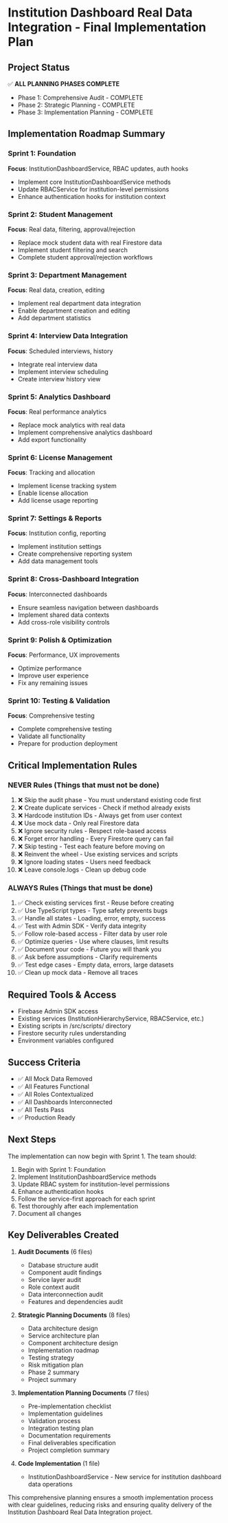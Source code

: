 # Institution Dashboard Real Data Integration - Final Implementation Plan

## Project Status
✅ **ALL PLANNING PHASES COMPLETE**
- Phase 1: Comprehensive Audit - COMPLETE
- Phase 2: Strategic Planning - COMPLETE
- Phase 3: Implementation Planning - COMPLETE

## Implementation Roadmap Summary

### Sprint 1: Foundation
**Focus**: InstitutionDashboardService, RBAC updates, auth hooks
- Implement core InstitutionDashboardService methods
- Update RBACService for institution-level permissions
- Enhance authentication hooks for institution context

### Sprint 2: Student Management
**Focus**: Real data, filtering, approval/rejection
- Replace mock student data with real Firestore data
- Implement student filtering and search
- Complete student approval/rejection workflows

### Sprint 3: Department Management
**Focus**: Real data, creation, editing
- Implement real department data integration
- Enable department creation and editing
- Add department statistics

### Sprint 4: Interview Data Integration
**Focus**: Scheduled interviews, history
- Integrate real interview data
- Implement interview scheduling
- Create interview history view

### Sprint 5: Analytics Dashboard
**Focus**: Real performance analytics
- Replace mock analytics with real data
- Implement comprehensive analytics dashboard
- Add export functionality

### Sprint 6: License Management
**Focus**: Tracking and allocation
- Implement license tracking system
- Enable license allocation
- Add license usage reporting

### Sprint 7: Settings & Reports
**Focus**: Institution config, reporting
- Implement institution settings
- Create comprehensive reporting system
- Add data management tools

### Sprint 8: Cross-Dashboard Integration
**Focus**: Interconnected dashboards
- Ensure seamless navigation between dashboards
- Implement shared data contexts
- Add cross-role visibility controls

### Sprint 9: Polish & Optimization
**Focus**: Performance, UX improvements
- Optimize performance
- Improve user experience
- Fix any remaining issues

### Sprint 10: Testing & Validation
**Focus**: Comprehensive testing
- Complete comprehensive testing
- Validate all functionality
- Prepare for production deployment

## Critical Implementation Rules

### NEVER Rules (Things that must not be done)
1. ❌ Skip the audit phase - You must understand existing code first
2. ❌ Create duplicate services - Check if method already exists
3. ❌ Hardcode institution IDs - Always get from user context
4. ❌ Use mock data - Only real Firestore data
5. ❌ Ignore security rules - Respect role-based access
6. ❌ Forget error handling - Every Firestore query can fail
7. ❌ Skip testing - Test each feature before moving on
8. ❌ Reinvent the wheel - Use existing services and scripts
9. ❌ Ignore loading states - Users need feedback
10. ❌ Leave console.logs - Clean up debug code

### ALWAYS Rules (Things that must be done)
1. ✅ Check existing services first - Reuse before creating
2. ✅ Use TypeScript types - Type safety prevents bugs
3. ✅ Handle all states - Loading, error, empty, success
4. ✅ Test with Admin SDK - Verify data integrity
5. ✅ Follow role-based access - Filter data by user role
6. ✅ Optimize queries - Use where clauses, limit results
7. ✅ Document your code - Future you will thank you
8. ✅ Ask before assumptions - Clarify requirements
9. ✅ Test edge cases - Empty data, errors, large datasets
10. ✅ Clean up mock data - Remove all traces

## Required Tools & Access
- Firebase Admin SDK access
- Existing services (InstitutionHierarchyService, RBACService, etc.)
- Existing scripts in /src/scripts/ directory
- Firestore security rules understanding
- Environment variables configured

## Success Criteria
- ✅ All Mock Data Removed
- ✅ All Features Functional
- ✅ All Roles Contextualized
- ✅ All Dashboards Interconnected
- ✅ All Tests Pass
- ✅ Production Ready

## Next Steps
The implementation can now begin with Sprint 1. The team should:

1. Begin with Sprint 1: Foundation
2. Implement InstitutionDashboardService methods
3. Update RBAC system for institution-level permissions
4. Enhance authentication hooks
5. Follow the service-first approach for each sprint
6. Test thoroughly after each implementation
7. Document all changes

## Key Deliverables Created
1. **Audit Documents** (6 files)
   - Database structure audit
   - Component audit findings
   - Service layer audit
   - Role context audit
   - Data interconnection audit
   - Features and dependencies audit

2. **Strategic Planning Documents** (8 files)
   - Data architecture design
   - Service architecture plan
   - Component architecture design
   - Implementation roadmap
   - Testing strategy
   - Risk mitigation plan
   - Phase 2 summary
   - Project summary

3. **Implementation Planning Documents** (7 files)
   - Pre-implementation checklist
   - Implementation guidelines
   - Validation process
   - Integration testing plan
   - Documentation requirements
   - Final deliverables specification
   - Project completion summary

4. **Code Implementation** (1 file)
   - InstitutionDashboardService - New service for institution dashboard data operations

This comprehensive planning ensures a smooth implementation process with clear guidelines, reducing risks and ensuring quality delivery of the Institution Dashboard Real Data Integration project.